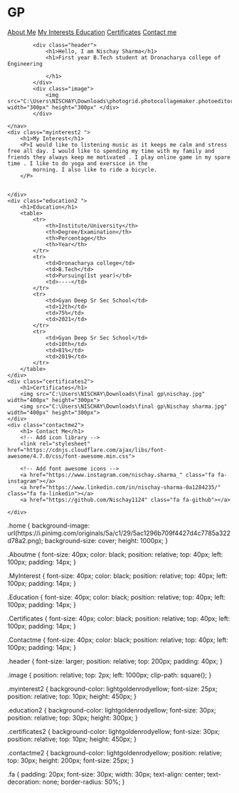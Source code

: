 # GP
>
<html lang="en">

<head>
    <meta charset="UTF-8">
    <meta http-equiv="X-UA-Compatible" content="IE=edge">
    <meta name="viewport" content="width=device-width, initial-scale=1.0">
    <link rel="stylesheet" type="text/css" href="change.css" />
    <title>GP</title>
</head>

<body>
    <nav>
        <div class="home">
            <a class="Aboutme" href="#">About Me</a>
            <a class="MyInterest" href="#">My Interests </a>
            <a class="Education" href="#">Education</a>
            <a class="Certificates" href="#">Certificates</a>
            <a class="Contactme" href="#">Contact me</a>

            <div class="header">
                <h1>Hello, I am Nischay Sharma</h1>
                <h1>First year B.Tech student at Dronacharya college of Engineering

                </h1>
            </div>
            <div class="image">
                <img src="C:\Users\NISCHAY\Downloads\photogrid.photocollagemaker.photoeditor.squarepic_20227513755687.png" width="300px" height="300px" </div>
            </div>

    </nav>
    <div class="myinterest2 ">
        <h1>My Interest</h1>
        <P>I would like to listening music as it keeps me calm and stress free all day. I would like to spending my time with my family and friends they always keep me motivated . I play online game in my spare time . I like to do yoga and exersice in the
            morning. I also like to ride a bicycle.
        </P>


    </div>
    <div class="education2 ">
        <h1>Education</h1>
        <table>
            <tr>
                <th>Institute/University</th>
                <th>Degree/Examination</th>
                <th>Percentage</th>
                <th>Year</th>
            </tr>
            <tr>
                <td>Dronacharya college</td>
                <td>B.Tech</td>
                <td>Pursuing(1st year)</td>
                <td>----</td>
            </tr>
            <tr>
                <td>Gyan Deep Sr Sec School</td>
                <td>12th</td>
                <td>75%</td>
                <td>2021</td>
            </tr>
            <tr>
                <td>Gyan Deep Sr Sec School</td>
                <td>10th</td>
                <td>81%</td>
                <td>2019</td>
            </tr>
        </table>
    </div>
    <div class="certificates2">
        <h1>Certificates</h1>
        <img src="C:\Users\NISCHAY\Downloads\final gp\nischay.jpg" width="400px" height="300px">
        <img src="C:\Users\NISCHAY\Downloads\final gp\Nischay sharma.jpg" width="400px" height="300px">
    </div>
    <div class="contactme2">
        <h1> Contact Me</h1>
        <!-- Add icon library -->
        <link rel="stylesheet" href="https://cdnjs.cloudflare.com/ajax/libs/font-awesome/4.7.0/css/font-awesome.min.css">

        <!-- Add font awesome icons -->
        <a href="https://www.instagram.com/nischay.sharma_" class="fa fa-instagram"></a>
        <a href="https://www.linkedin.com/in/nischay-sharma-0a1284235/" class="fa fa-linkedin"></a>
        <a href="https://github.com/Nischay1124" class="fa fa-github"></a>

    </div>


</body>

</html>


</body>

</html>
.home {
    background-image: url(https://i.pinimg.com/originals/5a/c1/29/5ac1296b709f4427d4c7785a322d78a2.png);
    background-size: cover;
    height: 1000px;
}

.Aboutme {
    font-size: 40px;
    color: black;
    position: relative;
    top: 40px;
    left: 100px;
    padding: 14px;
}

.MyInterest {
    font-size: 40px;
    color: black;
    position: relative;
    top: 40px;
    left: 100px;
    padding: 14px;
}

.Education {
    font-size: 40px;
    color: black;
    position: relative;
    top: 40px;
    left: 100px;
    padding: 14px;
}

.Certificates {
    font-size: 40px;
    color: black;
    position: relative;
    top: 40px;
    left: 100px;
    padding: 14px;
}

.Contactme {
    font-size: 40px;
    color: black;
    position: relative;
    top: 40px;
    left: 100px;
    padding: 14px;
}

.header {
    font-size: larger;
    position: relative;
    top: 200px;
    padding: 40px;
}

.image {
    position: relative;
    top: 2px;
    left: 1000px;
    clip-path: square();
}

.myinterest2 {
    background-color: lightgoldenrodyellow;
    font-size: 25px;
    position: relative;
    top: 10px;
    height: 450px;
}

.education2 {
    background-color: lightgoldenrodyellow;
    font-size: 30px;
    position: relative;
    top: 30px;
    height: 300px;
}

.certificates2 {
    background-color: lightgoldenrodyellow;
    font-size: 30px;
    position: relative;
    top: 10px;
    height: 450px;
}

.contactme2 {
    background-color: lightgoldenrodyellow;
    position: relative;
    top: 30px;
    height: 200px;
    font-size: 25px;
}

.fa {
    padding: 20px;
    font-size: 30px;
    width: 30px;
    text-align: center;
    text-decoration: none;
    border-radius: 50%;
}
